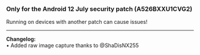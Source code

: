 ### Only for the Android 12 July security patch (A526BXXU1CVG2)
Running on devices with another patch can cause issues!

---
<b> Changelog:</b>
<br/>• Added raw image capture thanks to @ShaDisNX255 

